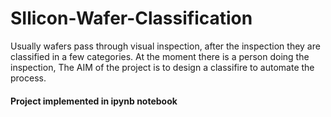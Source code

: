 # SIlicon-Wafer-Classification

Usually wafers pass through visual inspection, after the inspection they are classified in a few categories.
At the moment there is a person doing the inspection, The AIM of the project is to design a classifire to automate the process.

#### Project implemented in ipynb notebook
